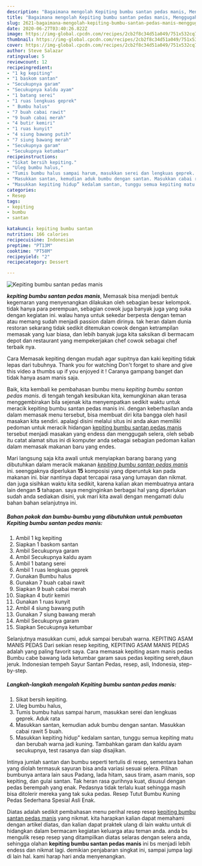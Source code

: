 ```yaml
---
description: "Bagaimana mengolah Kepiting bumbu santan pedas manis, Menggugah Selera"
title: "Bagaimana mengolah Kepiting bumbu santan pedas manis, Menggugah Selera"
slug: 2621-bagaimana-mengolah-kepiting-bumbu-santan-pedas-manis-menggugah-selera
date: 2020-06-27T03:40:26.822Z
image: https://img-global.cpcdn.com/recipes/2cb2f8c34d51a049/751x532cq70/kepiting-bumbu-santan-pedas-manis-foto-resep-utama.jpg
thumbnail: https://img-global.cpcdn.com/recipes/2cb2f8c34d51a049/751x532cq70/kepiting-bumbu-santan-pedas-manis-foto-resep-utama.jpg
cover: https://img-global.cpcdn.com/recipes/2cb2f8c34d51a049/751x532cq70/kepiting-bumbu-santan-pedas-manis-foto-resep-utama.jpg
author: Steve Salazar
ratingvalue: 5
reviewcount: 12
recipeingredient:
- "1 kg kepiting"
- "1 baskom santan"
- "Secukupnya garam"
- "Secukupnya kaldu ayam"
- "1 batang serei"
- "1 ruas lengkuas geprek"
- " Bumbu halus"
- "7 buah cabai rawit"
- "9 buah cabai merah"
- "4 butir kemiri"
- "1 ruas kunyit"
- "4 siung bawang putih"
- "7 siung bawang merah"
- "Secukupnya garam"
- "Secukupnya ketumbar"
recipeinstructions:
- "Sikat bersih kepiting."
- "Uleg bumbu halus,"
- "Tumis bumbu halus sampai harum, masukkan serei dan lengkuas geprek. Aduk rata"
- "Masukkan santan, kemudian aduk bumbu dengan santan. Masukkan cabai rawit 5 buah."
- "Masukkan kepiting hidup” kedalam santan, tunggu semua kepiting matu dan berubah warna jadi kuning. Tambahkan garam dan kaldu ayam secukupnya, test rasanya dan siap disajikan."
categories:
- Resep
tags:
- kepiting
- bumbu
- santan

katakunci: kepiting bumbu santan 
nutrition: 166 calories
recipecuisine: Indonesian
preptime: "PT13M"
cooktime: "PT58M"
recipeyield: "2"
recipecategory: Dessert

---
```



![Kepiting bumbu santan pedas manis](https://img-global.cpcdn.com/recipes/2cb2f8c34d51a049/751x532cq70/kepiting-bumbu-santan-pedas-manis-foto-resep-utama.jpg)

<b><i>kepiting bumbu santan pedas manis</i></b>, Memasak bisa menjadi bentuk kegemaran yang menyenangkan dilakukan oleh sebagian besar kelompok. tidak hanya para perempuan, sebagian cowok juga banyak juga yang suka dengan kegiatan ini. walau hanya untuk sekedar berpesta dengan teman atau memang sudah menjadi passion dalam dirinya. tak heran dalam dunia restoran sekarang tidak sedikit ditemukan cowok dengan ketrampilan memasak yang luar biasa, dan lebih banyak juga kita saksikan di bermacam depot dan restaurant yang mempekerjakan chef cowok sebagai chef terbaik nya.

Cara Memasak kepiting dengan mudah agar supitnya dan kaki kepiting tidak lepas dari tubuhnya. Thank you for watching Don&#39;t forget to share and give this video a thumbs up if you enjoyed it ! Caranya gampang banget dan tidak hanya asam manis saja.

Baik, kita kembali ke pembahasan bumbu menu <i>kepiting bumbu santan pedas manis</i>. di tengah tengah kesibukan kita, kemungkinan akan terasa menggembirakan bila sejenak kita menyempatkan sedikit waktu untuk meracik kepiting bumbu santan pedas manis ini. dengan keberhasilan anda dalam memasak menu tersebut, bisa membuat diri kita bangga oleh hasil masakan kita sendiri. apalagi disini melalui situs ini anda akan memiliki pedoman untuk meracik hidangan <u>kepiting bumbu santan pedas manis</u> tersebut menjadi masakan yang endess dan menggugah selera, oleh sebab itu catat alamat situs ini di komputer anda sebagai sebagian pedoman kalian dalam memasak makanan baru yang endes.


Mari langsung saja kita awali untuk menyiapkan barang barang yang dibutuhkan dalam meracik makanan <u><i>kepiting bumbu santan pedas manis</i></u> ini. seenggaknya diperlukan <b>15</b> komposisi yang diperuntuk kan pada makanan ini. biar nantinya dapat tercapai rasa yang lumayan dan nikmat. dan juga sisihkan waktu kita sedikit, karena kalian akan membuatnya antara lain dengan <b>5</b> tahapan. saya menginginkan berbagai hal yang diperlukan sudah anda sediakan disini, yuk mari kita awali dengan mengamati dulu bahan bahan selanjutnya ini.

<!--inarticleads1-->

##### Bahan pokok dan bumbu-bumbu yang dibutuhkan untuk pembuatan Kepiting bumbu santan pedas manis:

1. Ambil 1 kg kepiting
1. Siapkan 1 baskom santan
1. Ambil Secukupnya garam
1. Ambil Secukupnya kaldu ayam
1. Ambil 1 batang serei
1. Ambil 1 ruas lengkuas geprek
1. Gunakan  Bumbu halus
1. Gunakan 7 buah cabai rawit
1. Siapkan 9 buah cabai merah
1. Siapkan 4 butir kemiri
1. Gunakan 1 ruas kunyit
1. Ambil 4 siung bawang putih
1. Gunakan 7 siung bawang merah
1. Ambil Secukupnya garam
1. Siapkan Secukupnya ketumbar


Selanjutnya masukkan cumi, aduk sampai berubah warna. KEPITING ASAM MANIS PEDAS Dari sekian resep kepiting, KEPITING ASAM MANIS PEDAS adalah yang paling favorit saya. Cara memasak kepiting asam manis pedas Bumbu cabe bawang lada ketumbar garam saus pedas kepiting sereh,daun jeruk. Indonesian tempeh Sayur Santan Pedas, resep, asli, Indonesia, step-by-step. 

<!--inarticleads2-->

##### Langkah-langkah mengolah Kepiting bumbu santan pedas manis:

1. Sikat bersih kepiting.
1. Uleg bumbu halus,
1. Tumis bumbu halus sampai harum, masukkan serei dan lengkuas geprek. Aduk rata
1. Masukkan santan, kemudian aduk bumbu dengan santan. Masukkan cabai rawit 5 buah.
1. Masukkan kepiting hidup” kedalam santan, tunggu semua kepiting matu dan berubah warna jadi kuning. Tambahkan garam dan kaldu ayam secukupnya, test rasanya dan siap disajikan.


Intinya jumlah santan dan bumbu seperti tertulis di resep, sementara bahan yang diolah termasuk sayuran bisa anda variasi sesuai selera. Pilihan bumbunya antara lain saus Padang, lada hitam, saus tiram, asam manis, sop kepiting, dan gulai santan. Tak heran rasa gurihnya kuat, disusul dengan pedas berempah yang enak. Pedasnya tidak terlalu kuat sehingga masih bisa ditolerir mereka yang tak suka pedas. Resep Tutut Bumbu Kuning Pedas Sederhana Spesial Asli Enak. 

Diatas adalah sedikit pembahasan menu perihal resep resep <u>kepiting bumbu santan pedas manis</u> yang nikmat. kita harapkan kalian dapat memahami dengan artikel diatas, dan kalian dapat praktek ulang di lain waktu untuk di hidangkan dalam bermacam kegiatan keluarga atau teman anda. anda bs mengulik resep resep yang ditampilkan diatas selaras dengan selera anda, sehingga olahan <b>kepiting bumbu santan pedas manis</b> ini bs menjadi lebih endess dan nikmat lagi. demikian penjabaran singkat ini, sampai jumpa lagi di lain hal. kami harap hari anda menyenangkan.
